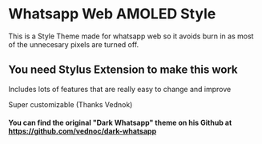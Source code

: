 # Whatsapp Web AMOLED Style

This is a Style Theme made for whatsapp web so it avoids burn in as most of the unnecesary pixels are turned off.

## You need Stylus Extension to make this work

Includes lots of features that are really easy to change and improve

Super customizable (Thanks Vednok)

#### You can find the original "Dark Whatsapp" theme on his Github at https://github.com/vednoc/dark-whatsapp

